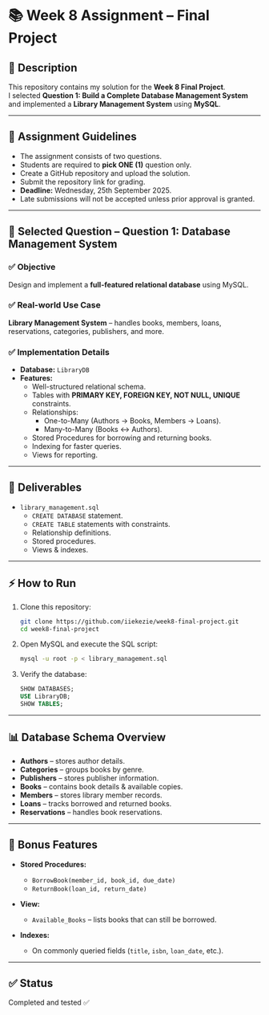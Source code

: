 # 📚 Week 8 Assignment – Final Project  

## 📖 Description  
This repository contains my solution for the **Week 8 Final Project**.  
I selected **Question 1: Build a Complete Database Management System** and implemented a **Library Management System** using **MySQL**.  

---

## 📝 Assignment Guidelines  

- The assignment consists of two questions.  
- Students are required to **pick ONE (1)** question only.  
- Create a GitHub repository and upload the solution.  
- Submit the repository link for grading.  
- **Deadline:** Wednesday, 25th September 2025.  
- Late submissions will not be accepted unless prior approval is granted.  

---

## 🎯 Selected Question – **Question 1: Database Management System**  

### ✅ Objective  
Design and implement a **full-featured relational database** using MySQL.  

### ✅ Real-world Use Case  
**Library Management System** – handles books, members, loans, reservations, categories, publishers, and more.  

### ✅ Implementation Details  

- **Database:** `LibraryDB`  
- **Features:**  
  - Well-structured relational schema.  
  - Tables with **PRIMARY KEY, FOREIGN KEY, NOT NULL, UNIQUE** constraints.  
  - Relationships:  
    - One-to-Many (Authors → Books, Members → Loans).  
    - Many-to-Many (Books ↔ Authors).  
  - Stored Procedures for borrowing and returning books.  
  - Indexing for faster queries.  
  - Views for reporting.  

---

## 📂 Deliverables  

- `library_management.sql`  
  - `CREATE DATABASE` statement.  
  - `CREATE TABLE` statements with constraints.  
  - Relationship definitions.  
  - Stored procedures.  
  - Views & indexes.  

---

## ⚡ How to Run  

1. Clone this repository:
   ```bash
   git clone https://github.com/iiekezie/week8-final-project.git
   cd week8-final-project

2. Open MySQL and execute the SQL script:

   ```bash
   mysql -u root -p < library_management.sql
   ```

3. Verify the database:

   ```sql
   SHOW DATABASES;
   USE LibraryDB;
   SHOW TABLES;
   ```

---

## 📊 Database Schema Overview

* **Authors** – stores author details.
* **Categories** – groups books by genre.
* **Publishers** – stores publisher information.
* **Books** – contains book details & available copies.
* **Members** – stores library member records.
* **Loans** – tracks borrowed and returned books.
* **Reservations** – handles book reservations.

---

## 🚀 Bonus Features

* **Stored Procedures:**

  * `BorrowBook(member_id, book_id, due_date)`
  * `ReturnBook(loan_id, return_date)`

* **View:**

  * `Available_Books` – lists books that can still be borrowed.

* **Indexes:**

  * On commonly queried fields (`title`, `isbn`, `loan_date`, etc.).

---

## ✅ Status

Completed and tested ✅
